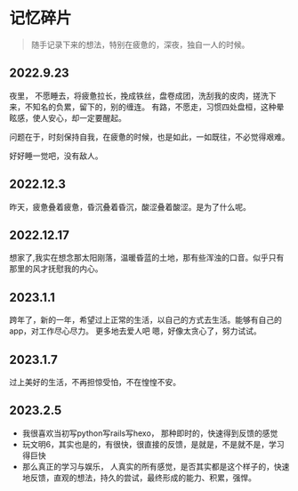 # 记忆碎片
> 随手记录下来的想法，特别在疲惫的，深夜，独自一人的时候。

## 2022.9.23
 夜里， 不愿睡去，将疲惫拉长，挽成铁丝，盘卷成团，洗刮我的皮肉，搓洗下来，不知名的负累，留下的，别的缠连。
 有路，不愿走，习惯四处盘桓，这种晕眩感，使人安心，却一定要醒起。

 问题在于，时刻保持自我，在疲惫的时候，也是如此，一如既往，不必觉得艰难。
 
 好好睡一觉吧，没有敌人。

 ## 2022.12.3
 昨天，疲惫叠着疲惫，昏沉叠着昏沉，酸涩叠着酸涩。是为了什么呢。


## 2022.12.17
想家了,我实在想念那太阳刚落，温暖昏蓝的土地，那有些浑浊的口音。似乎只有那里的风才抚慰我的内心。

## 2023.1.1
跨年了，新的一年，希望过上正常的生活，以自己的方式去生活。能够有自己的app，对工作尽心尽力。
更多地去爱人吧
嗯，好像太贪心了，努力试试。

## 2023.1.7
过上美好的生活，不再担惊受怕，不在惶惶不安。

## 2023.2.5
* 我很喜欢当初写python写rails写hexo， 那种即时的，快速得到反馈的感觉
* 玩文明6，其实也是的，有很快，很直接的反馈，是就是，不是就不是，学习得巨快
* 那么真正的学习与娱乐， 人真实的所有感觉，是否其实都是这个样子的，快速地反馈，直观的想法，持久的尝试，最终形成的能力、积累，强悍。
